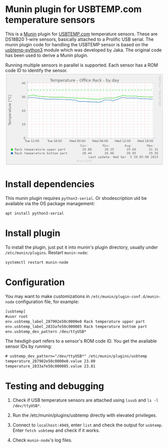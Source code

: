 
# Munin plugin for USBTEMP.com temperature sensors

This is a [Munin](http://munin-monitoring.org/) plugin for [USBTEMP.com](https://usbtemp.com/) temperature sensors. These are
DS18B20 1-wire sensors, basically attached
to a Prolific USB serial. The munin plugin code for handling the USBTEMP sensor is based on the
[usbtemp-python3](https://github.com/usbtemp/usbtemp-python3) module which was developed by Jaka. The original
code has been used to derive a Munin plugin.

Running multiple sensors in parallel is supported. Each sensor has a ROM code ID to identify the sensor.
![Example diagram](example_diagram.png)
# Install dependencies

This munin plugin requires `python3-serial`. Or shodescription
uld be available via the OS package management:

```
apt install python3-serial
```

# Install plugin

To install the plugin, just put it into munin's plugin directory, usually under `/etc/munin/plugins`. Restart `munin-node`:

```
systemctl restart munin-node
```

# Configuration

You may want to make customizations in `/etc/munin/plugin-conf.d/munin-node` configuration file, for example:

```
[usbtemp]
#user root
env.usbtemp_label_287902e50c0000e0 Rack temperature upper part
env.usbtemp_label_2833afe50c000085 Rack temperature bottom part
env.usbtemp_dev_pattern /dev/ttyUSB*
```

The hexdigit-part refers to a sensor's ROM code ID. You get the available sensor IDs by running:

```
# usbtemp_dev_pattern="/dev/ttyUSB*" /etc/munin/plugins/usbtemp
temperature_287902e50c0000e0.value 23.00
temperature_2833afe50c000085.value 23.81
```

# Testing and debugging

1. Check if USB temperature sensors are attached using `lsusb` and `ls -l /dev/ttyUSB*`.

2. Run the /etc/munin/plugins/usbtemp directly with elevated privileges.

3. Connect to `localhost:4949`, enter `list` and check the output for `usbtemp`. Enter `fetch usbtemp` and check if it works.

4. Check `munin-node`'s log files.
